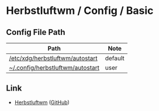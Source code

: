
# Herbstluftwm / Config / Basic


## Config File Path

| Path | Note |
| --- | --- |
| [/etc/xdg/herbstluftwm/autostart](https://github.com/herbstluftwm/herbstluftwm/blob/master/share/autostart) | default |
| [~/.config/herbstluftwm/autostart](https://github.com/samwhelp/note-about-herbstluftwm/blob/gh-pages/_demo/config/herbstluftwm-config/basic/config/herbstluftwm/autostart) | user |


## Link

* [Herbstluftwm](https://herbstluftwm.org/) ([GitHub](https://github.com/herbstluftwm/herbstluftwm))
